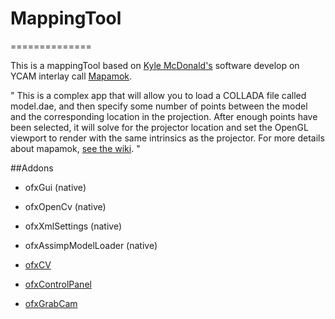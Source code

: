 # MappingTool
==============

This is a mappingTool based on [Kyle McDonald's](http://kylemcdonald.net/) software develop on YCAM interlay call [Mapamok](http://interlab.ycam.jp/en/projects/guestresearch/vol1).

" This is a complex app that will allow you to load a COLLADA file called model.dae, and then specify some number of points between the model and the corresponding location in the projection. After enough points have been selected, it will solve for the projector location and set the OpenGL viewport to render with the same intrinsics as the projector. For more details about mapamok, [see the wiki](https://github.com/YCAMInterlab/ProCamToolkit/wiki). "

##Addons

- ofxGui (native)

- ofxOpenCv (native)

- ofxXmlSettings (native)

- ofxAssimpModelLoader (native)

- [ofxCV](https://github.com/kylemcdonald/ofxCv)

- [ofxControlPanel](https://github.com/kylemcdonald/ofxControlPanel)

- [ofxGrabCam](https://github.com/elliotwoods/ofxGrabCam)